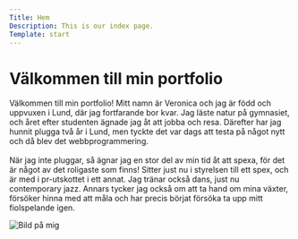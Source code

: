 ```yaml
---
Title: Hem
Description: This is our index page.
Template: start
---
```


Välkommen till min portfolio
==========================

Välkommen till min portfolio! Mitt namn är Veronica och jag är född och uppvuxen i Lund, där jag fortfarande bor kvar. Jag läste natur på gymnasiet, och året efter studenten ägnade jag åt att jobba och resa. Därefter har jag hunnit plugga två år i Lund, men tyckte det var dags att testa på något nytt och då blev det webbprogrammering. <br><br>
När jag inte pluggar, så ägnar jag en stor del av min tid åt att spexa, för det är något av det roligaste som finns! Sitter just nu i styrelsen till ett spex, och är med i pr-utskottet i ett annat. Jag tränar också dans, just nu contemporary jazz. Annars tycker jag också om att ta hand om mina växter, försöker hinna med att måla och har precis börjat försöka ta upp mitt fiolspelande igen.

<img src="%assets_url%/img/me.jpg" alt="Bild på mig">
